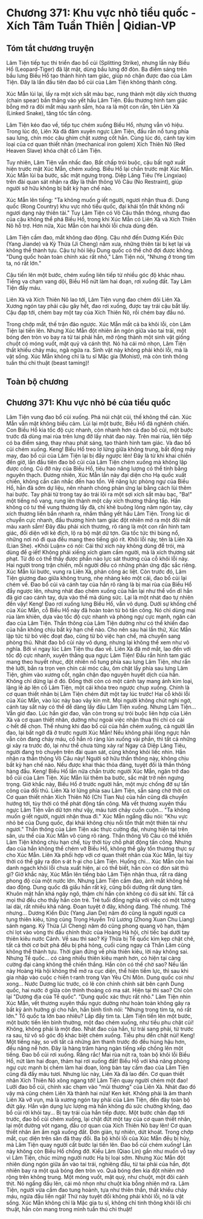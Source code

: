 # Chương 371: Khu vực nhỏ tiểu quốc - Xích Tâm Tuần Thiên | Qidian-VP

## Tóm tắt chương truyện

Lâm Tiện tiếp tục thi triển đao bổ củi (Splitting Strike), nhưng lần này Biều Hổ (Leopard-Tiger) đã lật mặt, dùng bầu lưng đỡ đòn. Ba điểm sáng trên bầu lưng Biều Hổ tạo thành hình tam giác, giúp nó chặn được đao của Lâm Tiện. Đây là lần đầu tiên đao bổ củi của Lâm Tiện không thành công.

Xúc Mẫn lùi lại, lấy ra một xích sắt màu bạc, rung thành một dây xích thương (chain spear) bắn thẳng vào yết hầu Lâm Tiện. Đầu thương hình tam giác bỗng mở ra đôi mắt màu xanh sẫm, hóa ra là một con rắn, tên Liên Xà (Linked Snake), tăng tốc tấn công.

Lâm Tiện kéo đao về, tiếp tục chém xuống Biều Hổ, nhưng vẫn vô hiệu. Trong lúc đó, Liên Xà đã đâm xuyên ngực Lâm Tiện, đầu rắn nổ tung phía sau lưng, chín móc câu ghim chặt xương cốt hắn. Cùng lúc đó, cánh tay kim loại của cơ quan thiết nhân (mechanical iron golem) Xích Thiên Nô (Red Heaven Slave) khóa chặt cổ Lâm Tiện.

Tuy nhiên, Lâm Tiện vẫn nhấc đao. Bất chấp trói buộc, cậu bất ngờ xuất hiện trước mặt Xúc Mẫn, chém xuống. Biều Hổ lại chắn trước mặt Xúc Mẫn. Xúc Mẫn lùi ba bước, sắc mặt ngưng trọng. Diệp Lăng Tiêu (Ye Lingxiao) trên đài quan sát nhận ra đây là thần thông Vô Câu (No Restraint), giúp người sở hữu không bị bất kỳ hạn chế nào.

Xúc Mẫn lên tiếng: "Ta không muốn g·iết người, ngươi nhận thua đi. Dung quốc (Rong Country) khu vực nhỏ tiểu quốc, đại khái tổn thất không nổi ngươi dạng này thiên tài." Tuy Lâm Tiện có Vô Câu thần thông, nhưng đao của cậu không thể phá Biều Hổ, trong khi Xúc Mẫn có Liên Xà và Xích Thiên Nô hỗ trợ. Hơn nữa, Xúc Mẫn còn hai khôi lỗi chưa dùng đến.

Lâm Tiện cầm đao, mắt không dao động. Cậu nhớ đến Dương Kiến Đức (Yang Jiande) và Kỷ Thừa (Ji Cheng) năm xưa, những thiên tài bị kẹt lại và không thể thành tựu. Cậu tự hỏi liệu Dung quốc có thể chờ đợi được không. "Dung quốc hoàn toàn chính xác rất nhỏ," Lâm Tiện nói, "Nhưng ở trong tim ta, nó rất lớn."

Cậu tiến lên một bước, chém xuống liên tiếp từ nhiều góc độ khác nhau. Tiếng va chạm vang dội, Biều Hổ nứt làm hai đoạn, rơi xuống đất. Tay Lâm Tiện đầy máu.

Liên Xà và Xích Thiên Nô lao tới, Lâm Tiện vung đao chém đôi Liên Xà. Xương ngón tay phải cậu gãy hết, đao rơi xuống, được tay trái cậu bắt lấy. Cậu đạp tới, chém bay một tay của Xích Thiên Nô, rồi chém bay đầu nó.

Trong chớp mắt, thế trận đảo ngược. Xúc Mẫn mất cả ba khôi lỗi, còn Lâm Tiện lại tiến lên. Nhưng Xúc Mẫn đột nhiên ấn ngón giữa vào tai trái, một bóng đen tròn vo bay ra từ tai phải hắn, mở rộng thành một sinh vật giống chuột có móng vuốt, mặt quỷ và cánh thịt. Nó há cái mỏ nhọn, Lâm Tiện thất khiếu chảy máu, ngã ngửa ra. Sinh vật này không phải khôi lỗi, mà là vật sống. Xúc Mẫn không chỉ là tu sĩ Mặc gia (Mohist), mà còn tinh thông tuần thú chi thuật (beast taming)!

## Toàn bộ chương

## Chương 371: Khu vực nhỏ bé của tiểu quốc

Lâm Tiện vung đao bổ củi xuống.
Phá núi chặt củi, thế không thể cản.
Xúc Mẫn vẫn mặt không biểu cảm.
Lùi lại một bước, Biều Hổ đã nghênh chiến.
Con Biều Hổ kia tốc độ cực nhanh, còn nhanh hơn cả đao bổ củi, một bước trước đã dùng mai rùa trên lưng đỡ lấy nhát đao này.
Trên mai rùa, liên tiếp có ba điểm sáng, thay nhau phát sáng, tạo thành hình tam giác.
Và đao bổ củi chém xuống.
Keng!
Biều Hổ treo lơ lửng giữa không trung, bất động mảy may, đao bổ củi của Lâm Tiện lại bị đẩy ngược lên!
Đây là từ khi khai chiến đến giờ, lần đầu tiên đao bổ củi của Lâm Tiện chém xuống mà không lập được công.
Cú đỡ này của Biều Hổ, tiêu hao năng lượng có thể tính bằng nguyên thạch.
Đương nhiên, Xúc Mẫn lần này đại diện cho Hạ quốc xuất chiến, không cần cân nhắc đến hao tổn.
Về năng lực phòng ngự của Biều Hổ, hắn đã sớm dự liệu, nên nhanh chóng phản ứng lại bằng cách lùi thêm hai bước.
Tay phải từ trong tay áo trái lôi ra một sợi xích sắt màu bạc, "Ba!" một tiếng nổ vang, rung lên thành một cây xích thương thẳng tắp.
Hắn không có tư thế vung thương lấy đà, chỉ khẽ buông lỏng năm ngón tay, cây xích thương liền bắn nhanh ra, nhắm thẳng yết hầu Lâm Tiện.
Trong lúc di chuyển cực nhanh, đầu thương hình tam giác đột nhiên mở ra một đôi mắt màu xanh sẫm!
Đây đâu phải xích thương, rõ ràng là một con rắn hình tam giác, đối diện với kẻ địch, lộ ra bộ mặt dữ tợn.
Gia tốc tức thì bùng nổ, những nơi nó đi qua đều mang theo tiếng gió rít.
Khôi lỗi này, tên là Liên Xà (Lian She).
«Khôi Luận» có nói: Cái thứ xích này không dùng để trói, mà dùng để g·iết!
Không phải xiềng xích giam cầm người, mà là xích thương sát phạt.
Từ đó có thể thấy được phần nào lực sát thương của cỗ khôi lỗi này.
Hai người trong trận chiến, mỗi người đều có những phản ứng đặc sắc riêng.
Xúc Mẫn lùi bước, vung ra Liên Xà, phản công ác liệt.
Còn trước đó, Lâm Tiện giương đao giữa không trung, nhẹ nhàng kéo một cái, đao bổ củi lại chém về.
Đao bổ củi và cánh tay của hắn rõ ràng là bị mai rùa của Biều Hổ đẩy ngược lên, nhưng nhát đao chém xuống của hắn lại như thể vốn dĩ hắn đã giơ cao cánh tay, dựa vào thế mà dùng sức.
Lại là một nhát đao tự nhiên đến vậy!
Keng!
Đao rơi xuống lưng Biều Hổ, vẫn vô dụng.
Dưới sự khống chế của Xúc Mẫn, cỗ Biều Hổ này đã hoàn toàn từ bỏ tấn công. Nó chỉ dùng mai rùa làm khiên, dựa vào tốc độ cực nhanh và phòng ngự cực mạnh, ngăn cản đao của Lâm Tiện.
Thần thông của Lâm Tiện dường như có thể khiến đao của hắn không chịu bất kỳ hạn chế nào.
Cho nên sau hai lần thử, Xúc Mẫn lập tức từ bỏ việc đoạt đao, cũng từ bỏ việc hạn chế, mà chuyển sang phòng thủ.
Nhát đao bổ củi này vô dụng, nhưng lại không thể xem như vô nghĩa.
Bởi vì ngay lúc Lâm Tiện thu đao về.
Liên Xà đã mở mắt, lao đến với tốc độ cực nhanh, xuyên thẳng qua ngực Lâm Tiện!
Đầu rắn hình tam giác mang theo huyết nhục, đột nhiên nổ tung phía sau lưng Lâm Tiện, như rắn thè lưỡi, bắn ra trọn vẹn chín cái móc câu, ôm chặt lấy phía sau lưng Lâm Tiện, ghim vào xương cốt, ngăn chặn đạo nguyên huyết dịch của hắn.
Không chỉ dừng lại ở đó.
Đồng thời còn có một cánh tay mang ánh kim loại, lặng lẽ áp lên cổ Lâm Tiện, một cái khóa treo ngược chụp xuống.
Chính là cơ quan thiết nhân bị Lâm Tiện chém đứt một tay lúc trước!
Hai cỗ khôi lỗi của Xúc Mẫn, vào lúc này bao vây kín mít.
Mọi người không chút nghi ngờ, cánh tay sắt này có thể dễ dàng lấy đầu Lâm Tiện xuống.
Nhưng Lâm Tiện...
Vẫn giơ đao.
Lúc hắn giơ đao, vẫn còn trong sự trói buộc liên hợp của Liên Xà và cơ quan thiết nhân, dường như ngoài việc nhận thua thì chỉ có cái c·hết để chọn.
Thế nhưng khi đao bổ củi của hắn chém xuống, cả người lẫn đao, lại bất ngờ đã ở trước người Xúc Mẫn!
Nếu không phải lồng ngực hắn vẫn còn đang chảy máu, cổ hắn rõ ràng lún xuống vài phần, thì tất cả những gì xảy ra trước đó, lại như thể chưa từng xảy ra!
Ngay cả Diệp Lăng Tiêu, người đang trò chuyện trên đài quan sát, cũng không khỏi liếc nhìn.
Hắn nhận ra thần thông Vô Câu này!
Người sở hữu thần thông này, không chịu bất kỳ hạn chế nào. Nếu được khai thác thỏa đáng, tuyệt đối là thần thông hàng đầu.
Keng!
Biều Hổ lần nữa chắn trước người Xúc Mẫn, ngăn trở đao bổ củi của Lâm Tiện.
Xúc Mẫn lùi thêm ba bước, sắc mặt trở nên ngưng trọng.
Giờ khắc này, Biều Hổ ở trước người hắn, một mực chống đỡ sự tấn công của đối thủ.
Liên Xà lơ lửng phía sau Lâm Tiện, sẵn sàng chờ thời cơ.
Cơ quan thiết nhân Xích Thiên Nô (Chi Tian Nu) của hắn cũng đã chuyển hướng tới, tùy thời có thể phát động tấn công.
Mà vết thương xuyên thấu ngực Lâm Tiện vẫn dữ tợn như vậy, máu tươi chảy cuồn cuộn...
"Ta không muốn g·iết người, ngươi nhận thua đi." Xúc Mẫn ngẩng đầu nói: "Khu vực nhỏ bé của Dung quốc, đại khái không chịu nổi tổn thất một thiên tài như ngươi."
Thần thông của Lâm Tiện xác thực cường đại, nhưng hiện tại trên sân, ưu thế của Xúc Mẫn vô cùng rõ ràng.
Thần thông Vô Câu có thể khiến Lâm Tiện không chịu hạn chế, tùy thời tùy chỗ phát động tấn công. Nhưng đao của hắn không thể chém vỡ Biều Hổ, không thể gây tổn thương thực sự cho Xúc Mẫn. Liên Xà phối hợp với cơ quan thiết nhân của Xúc Mẫn, lại tùy thời có thể gây ra đòn s·át h·ại cho Lâm Tiện.
Huống chi...
Xúc Mẫn còn hai danh ngạch khôi lỗi chưa xuất hiện, ai có thể biết, hắn còn có đòn sát thủ gì?
Giờ khắc này, Xúc Mẫn lên tiếng bảo Lâm Tiện nhận thua, rất ra dáng phong độ của một nước lớn.
Nhưng Lâm Tiện cầm đao, ánh mắt không hề dao động.
Dung quốc đã giấu hắn rất kỹ, cũng bồi dưỡng rất dụng tâm.
Khuôn mặt hắn khá ngây ngô, thậm chí hắn còn không có đủ sát khí. Tất cả mọi thứ đều cho thấy hắn còn trẻ.
Trẻ tuổi đồng nghĩa với việc có một tương lai dài, rất nhiều khả năng.
Đoạn tuyệt ở đây, không đáng.
Thế nhưng.
Thế nhưng...
Dương Kiến Đức (Yang Jian De) năm đó cũng là người người ca tụng thiên kiêu, từng cùng Trọng Huyền Trử Lương (Zhong Xuan Chu Liang) sánh ngang.
Kỷ Thừa (Ji Cheng) năm đó cũng phong quang vô hạn, thậm chí lọt vào vòng thi đấu chính thức của Hoàng Hà hội, chỉ tiếc bại dưới tay thiên kiêu nước Cảnh.
Về sau thì sao?
Kỷ Thừa bị Tề quốc kìm kẹp chặt chẽ, tất cả thời cơ bứt phá đều bị phá hỏng, cuối cùng ngay cả Thần Lâm cũng không thể thành tựu.
Thời gian đứng về phía thiên kiêu, lời này không sai.
Nhưng Tề quốc... có càng nhiều thiên kiêu mạnh hơn, có hiện tại càng cường đại càng không thể chiến thắng.
Hắn còn có thể chờ sao?
Nếu lần này Hoàng Hà hội không thể mở ra cục diện, thể hiện tiềm lực, thì sau khi gia nhập vào cuộc c·hiến t·ranh trong Vạn Yêu Chi Môn.
Dung quốc coi như xong...
Nước Dương lúc trước, có lẽ còn chính chính sát bên cạnh Dung quốc, hai nước ở giữa còn thỉnh thoảng có ma sát.
Hiện tại thì sao?
Chỉ còn lại "Dương địa của Tề quốc".
"Dung quốc xác thực rất nhỏ." Lâm Tiện nhìn Xúc Mẫn, vết thương xuyên thấu ngực dường như hoàn toàn không gây ra bất kỳ ảnh hưởng gì cho hắn, hắn bình tĩnh nói: "Nhưng trong tim ta, nó rất lớn."
Tổ quốc ta lớn bao nhiêu?
Lấp đầy tim ta.
Lâm Tiện tiến lên một bước, một bước tiến lên bình thường, một đao chém xuống, như tiều phu chặt củi!
Không, không phải là một đao.
Nhát đao của hắn, từ trái sang phải, từ trước ra sau, từ vô số góc độ khác biệt chém xuống.
Tiều phu đến chặt núi!
Keng!
Một tiếng này, so với tất cả những âm thanh trước đó đều hùng hậu hơn, đều nặng nề hơn. Đây là hàng trăm hàng ngàn tiếng xếp chồng lên một tiếng.
Đao bổ củi rơi xuống.
Răng rắc!
Mai rùa nứt ra, toàn bộ khôi lỗi Biều Hổ, nứt làm hai đoạn, thảm hại rơi xuống đất!
Biều Hổ với khả năng phòng ngự cực mạnh bị chém làm hai đoạn, lòng bàn tay cầm đao của Lâm Tiện cũng đã đầy máu tươi.
Nhưng lúc này, Liên Xà đã lao đến.
Cơ quan thiết nhân Xích Thiên Nô xông ngang tới!
Lâm Tiện quay người chém một đao!
Lưỡi đao bổ củi, chính xác chạm vào "mũi thương" của Liên Xà.
Nhát đao đó vậy mà cũng chém Liên Xà thành hai nửa!
Ken két.
Không phải là âm thanh Liên Xà vỡ vụn, mà là xương ngón tay phải của Lâm Tiện, đến đây toàn bộ đứt gãy.
Hắn vận dụng lực lượng mà hắn không đủ sức chưởng khống, đao bổ củi rời khỏi tay...
Bị tay trái của hắn tiếp được.
Một bước chân đạp tới trước, đao bổ củi chém xuống, lại chặt đứt một tay của cơ quan thiết nhân, lại một đường vót ngang, đầu cơ quan của Xích Thiên Nô bay lên!
Cơ quan thiết nhân ầm ầm ngã xuống đất.
Đơn giản, tự nhiên, dứt khoát.
Trong chớp mắt, cục diện trên sân đã thay đổi.
Ba bộ khôi lỗi của Xúc Mẫn đều bị hủy, mà Lâm Tiện quay người cất bước lại tiến lên.
Đao bổ củi chém xuống!
Lần này không còn Biều Hổ chống đỡ.
Kiều Lâm (Qiao Lin) gần như muốn vỗ tay vì Lâm Tiện, chúc mừng người nước Hạ bị loại sớm.
Nhưng Xúc Mẫn đột nhiên dùng ngón giữa ấn vào tai trái, nghiêng đầu, từ tai phải của hắn, đột nhiên bay ra một quả bóng đen tròn vo.
Quả bóng đen kia đột nhiên mở rộng trên không trung.
Một móng vuốt, mặt quỷ, như chuột, một đôi cánh thịt.
Nó ngẩng đầu lên, cái mỏ nhọn như chuột kia bỗng nhiên mở ra.
Lâm Tiện, người vừa cầm đao tung hoành, tựa như thiên thần, thất khiếu chảy máu, ngửa đầu liền ngã!
Thứ này tuyệt đối không phải khôi lỗi, nó là vật sống.
Xúc Mẫn không chỉ là Mặc gia tu sĩ, không chỉ tinh thông khôi lỗi chi thuật, hắn còn mang trong mình tuần thú chi thuật!